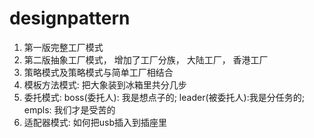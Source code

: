 # designpattern
1. 第一版完整工厂模式
2. 第二版抽象工厂模式， 增加了工厂分族， 大陆工厂， 香港工厂
3. 策略模式及策略模式与简单工厂相结合
4. 模板方法模式: 把大象装到冰箱里共分几步
5. 委托模式: boss(委托人): 我是想点子的;  leader(被委托人):我是分任务的; empls: 我们才是受苦的
6. 适配器模式: 如何把usb插入到插座里